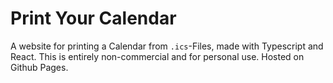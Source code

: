 # Print Your Calendar

A website for printing a Calendar from `.ics`-Files, made with Typescript and React.
This is entirely non-commercial and for personal use.
Hosted on Github Pages.